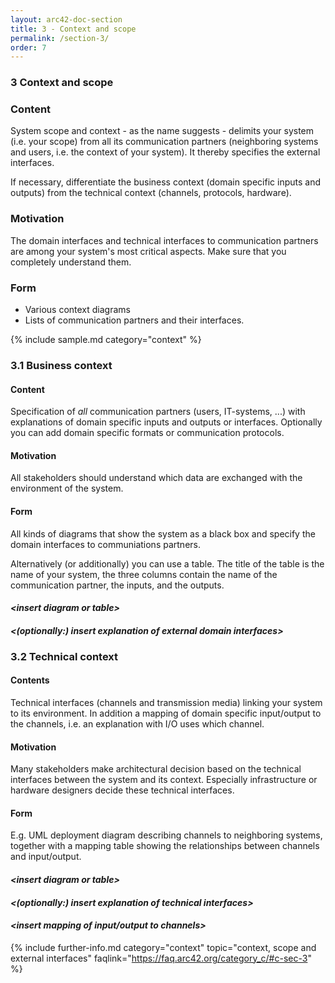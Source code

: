 ```yaml
---
layout: arc42-doc-section
title: 3 - Context and scope
permalink: /section-3/
order: 7
---
```


### 3 Context and scope

<div class="arc42-help" markdown="1">

### Content
System scope and context - as the name suggests - delimits your system (i.e. your scope) from all its communication partners (neighboring systems and users, i.e. the context of your system). It thereby specifies the external interfaces.

If necessary, differentiate the business context (domain specific inputs and outputs) from the technical context (channels, protocols, hardware).

### Motivation
The domain interfaces and technical interfaces to communication partners are among
your system's most critical aspects. Make sure that you completely understand them.

### Form
* Various context diagrams
* Lists of communication partners and their interfaces.

{% include sample.md category="context" %}


</div>

### 3.1 Business context

<div class="arc42-help" markdown="1">

#### Content
Specification of *all* communication partners (users, IT-systems, ...) with explanations of domain specific inputs and outputs or interfaces. Optionally you can add domain specific formats or communication protocols.

#### Motivation
All stakeholders should understand which data are exchanged with the environment of the system.

#### Form
All kinds of diagrams that show the system as a black box and specify the domain interfaces to communiations partners.

Alternatively (or additionally) you can use a table. The title of the table is the name of your system, the three columns contain the name of the communication partner, the inputs, and the outputs.
</div>

#### _&lt;insert diagram or table>_

#### _&lt;(optionally:) insert explanation of external domain interfaces>_


### 3.2 Technical context

<div class="arc42-help" markdown="1">

#### Contents
Technical interfaces (channels and transmission media) linking your system to its environment. In addition a mapping of domain specific input/output to the channels, i.e. an explanation with I/O uses which channel.

#### Motivation
Many stakeholders make architectural decision based on the technical interfaces between the system and its context. Especially infrastructure or hardware designers decide these technical interfaces.

#### Form
E.g. UML deployment diagram describing channels to neighboring systems, together with a mapping table showing the relationships between channels and input/output.
</div>



#### _&lt;insert diagram or table>_

#### _&lt;(optionally:) insert explanation of technical interfaces>_

#### _&lt;insert mapping of input/output to channels>_


{% include further-info.md
   category="context"
   topic="context, scope and external interfaces"
   faqlink="https://faq.arc42.org/category_c/#c-sec-3" %}
